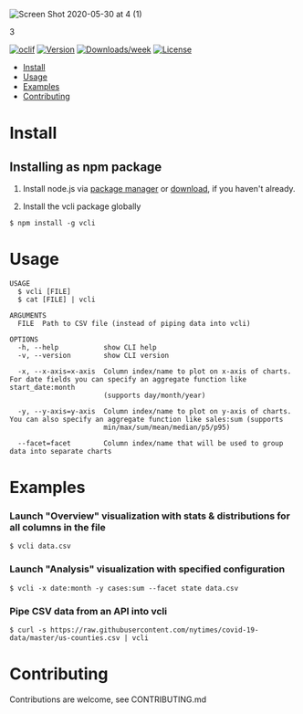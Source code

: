 ![Screen Shot 2020-05-30 at 4 (1)](https://user-images.githubusercontent.com/875591/83340893-51d41580-a292-11ea-8e17-7073c447b997.jpg)

3

[![oclif](https://img.shields.io/badge/cli-oclif-brightgreen.svg)](https://oclif.io)
[![Version](https://img.shields.io/npm/v/vcli.svg)](https://npmjs.org/package/vcli)
[![Downloads/week](https://img.shields.io/npm/dw/vcli.svg)](https://npmjs.org/package/vcli)
[![License](https://img.shields.io/npm/l/vcli.svg)](https://github.com/schnerd/vcli/blob/master/package.json)

* [Install](#install)
* [Usage](#usage)
* [Examples](#examples)
* [Contributing](#contributing)

# Install

## Installing as npm package

1. Install node.js via [package manager](https://nodejs.org/en/download/package-manager/#macos) or [download](https://nodejs.org/en/download/), if you haven't already.

2. Install the vcli package globally

```sh-session
$ npm install -g vcli
```

# Usage

```sh-session
USAGE
  $ vcli [FILE]
  $ cat [FILE] | vcli

ARGUMENTS
  FILE  Path to CSV file (instead of piping data into vcli)

OPTIONS
  -h, --help           show CLI help
  -v, --version        show CLI version

  -x, --x-axis=x-axis  Column index/name to plot on x-axis of charts. For date fields you can specify an aggregate function like start_date:month
                       (supports day/month/year)

  -y, --y-axis=y-axis  Column index/name to plot on y-axis of charts. You can also specify an aggregate function like sales:sum (supports
                       min/max/sum/mean/median/p5/p95)

  --facet=facet        Column index/name that will be used to group data into separate charts
```

# Examples 

### Launch "Overview" visualization with stats & distributions for all columns in the file

```sh-session
$ vcli data.csv
```

### Launch "Analysis" visualization with specified configuration

```sh-session
$ vcli -x date:month -y cases:sum --facet state data.csv
```

### Pipe CSV data from an API into vcli

```sh-session
$ curl -s https://raw.githubusercontent.com/nytimes/covid-19-data/master/us-counties.csv | vcli
```

# Contributing

Contributions are welcome, see CONTRIBUTING.md
